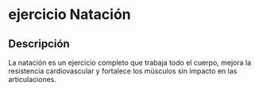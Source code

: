 # ejercicio Natación
## Descripción  
La natación es un ejercicio completo que trabaja todo el cuerpo, mejora la resistencia cardiovascular y fortalece los músculos sin impacto en las articulaciones.
